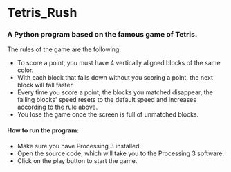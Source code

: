 # Tetris_Rush
### A Python program based on the famous game of Tetris.  

The rules of the game are the following:
- To score a point, you must have 4 vertically aligned blocks of the same color.
- With each block that falls down without you scoring a point, the next block will fall faster.
- Every time you score a point, the blocks you matched disappear, the falling blocks' speed resets to the default speed and increases according to the rule above.
- You lose the game once the screen is full of unmatched blocks.  

#### How to run the program:
- Make sure you have Processing 3 installed.
- Open the source code, which will take you to the Processing 3 software.
- Click on the play button to start the game.
